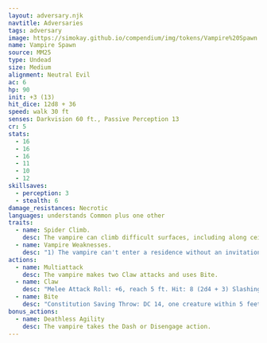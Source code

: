```yaml
---
layout: adversary.njk
navtitle: Adversaries
tags: adversary
image: https://simokay.github.io/compendium/img/tokens/Vampire%20Spawn.webp
name: Vampire Spawn
source: MM25
type: Undead
size: Medium
alignment: Neutral Evil
ac: 6
hp: 90
init: +3 (13)
hit_dice: 12d8 + 36
speed: walk 30 ft
senses: Darkvision 60 ft., Passive Perception 13
cr: 5
stats:
  - 16
  - 16
  - 16
  - 11
  - 10
  - 12
skillsaves:
  - perception: 3
  - stealth: 6
damage_resistances: Necrotic
languages: understands Common plus one other
traits:
  - name: Spider Climb.
    desc: The vampire can climb difficult surfaces, including along ceilings, without needing to make an ability check.
  - name: Vampire Weaknesses.
    desc: "1) The vampire can't enter a residence without an invitation from an occupant.\n2) The vampire takes 20 Acid damage if it ends its turn in running water.\n3) The vampire is destroyed if a weapon that deals Piercing damage is driven into the vampire's heart while the vampire has the Incapacitated condition.\n4) The vampire takes 20 Radiant damage if it starts its turn in sunlight. While in sunlight, it has Disadvantage on attack rolls and ability checks."
actions:
  - name: Multiattack
    desc: The vampire makes two Claw attacks and uses Bite.
  - name: Claw
    desc: "Melee Attack Roll: +6, reach 5 ft. Hit: 8 (2d4 + 3) Slashing damage. If the target is a Medium or smaller creature, it has the Grappled condition (escape DC 13) from one of two claws."
  - name: Bite
    desc: "Constitution Saving Throw: DC 14, one creature within 5 feet that is willing or that has the Grappled, Incapacitated, or Restrained condition. Failure: 5 (1d4 + 3) Piercing damage plus 10 (3d6) Necrotic damage. The target's Hit Point maximum decreases by an amount equal to the Necrotic damage taken, and the vampire regains Hit Points equal to that amount."
bonus_actions:
  - name: Deathless Agility
    desc: The vampire takes the Dash or Disengage action.
---
```

